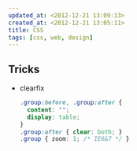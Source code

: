 ```yaml
---
updated_at: <2012-12-21 13:09:13>
created_at: <2012-12-21 13:05:11>
title: CSS
tags: [css, web, design]
---
```


Tricks
------

-   clearfix

    ```css
    .group:before, .group:after {
      content: "";
      display: table;
    } 
    .group:after { clear: both; }
    .group { zoom: 1; /* IE6&7 */ }
    ```
